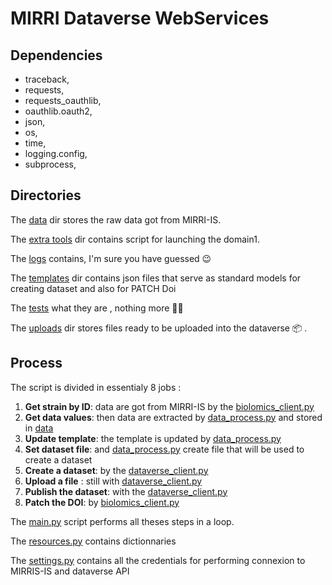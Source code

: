 # MIRRI Dataverse WebServices

## Dependencies 
- traceback, 
- requests,
- requests_oauthlib,
- oauthlib.oauth2,
- json,
- os,
- time,
- logging.config,
- subprocess,



## Directories
The [data](data)  dir stores the raw data got from MIRRI-IS. 

The [extra tools](extra_tools) dir contains script for launching the domain1.

The [logs](logs) contains, I'm sure you have guessed :wink:

The [templates](templates) dir contains json files that serve as standard models for creating dataset and also for PATCH Doi 

The [tests](tests) what they are , nothing more :man_technologist:

The [uploads](uploads) dir stores files ready to be uploaded into the dataverse :package: . 

## Process
The script is divided in essentialy 8 jobs :
1. **Get strain by ID**: data are got from MIRRI-IS by the [biolomics_client.py](biolomics_client.py)
2. **Get data values**: then data are extracted by [data_process.py](data_process.py) and stored in [data](data)
3. **Update template**: the template is updated by [data_process.py](data_process.py)
4. **Set dataset file**: and [data_process.py](data_process.py) create file  that will be used to create a dataset
5. **Create a dataset**: by the [dataverse_client.py](dataverse_client.py)
6. **Upload a file** : still with [dataverse_client.py](dataverse_client.py)     
7. **Publish the dataset**: with the [dataverse_client.py](dataverse_client.py)
8. **Patch the DOI**: by  [biolomics_client.py](biolomics_client.py)       


The [main.py](main.py) script performs all theses steps in a loop. 

The [resources.py](resources.py) contains dictionnaries 

The [settings.py](settings.py) contains all the credentials for performing connexion to MIRRIS-IS and dataverse API




